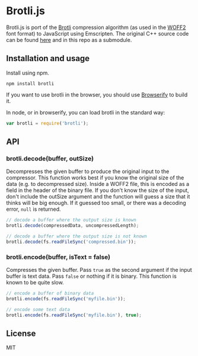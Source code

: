 # Brotli.js

Brotli.js is port of the [Brotli](http://tools.ietf.org/html/draft-alakuijala-brotli-01) compression algorithm (as used in the [WOFF2](http://www.w3.org/TR/WOFF2/) font format) to JavaScript using Emscripten.  The original C++ source code can be found
[here](https://code.google.com/p/font-compression-reference) and in this repo as a submodule.

## Installation and usage

Install using npm.

    npm install brotli

If you want to use brotli in the browser, you should use [Browserify](http://browserify.org/) to build it.

In node, or in browserify, you can load brotli in the standard way:

```javascript
var brotli = require('brotli');
```

## API

### brotli.decode(buffer, outSize)

Decompresses the given buffer to produce the original input to the compressor.
This function works best if you know the original size of the data (e.g. to decompressed size).
Inside a WOFF2 file, this is encoded as a field in the header of the binary file.
If you don't know the size of the input, don't include the outSize argument and 
the function will guess a size that it thinks will be
big enough.  If it guessed too small, or there was a decoding error, `null` is returned.

```javascript
// decode a buffer where the output size is known
brotli.decode(compressedData, uncompressedLength);

// decode a buffer where the output size is not known
brotli.decode(fs.readFileSync('compressed.bin'));
```

### brotli.encode(buffer, isText = false)

Compresses the given buffer.  Pass `true` as the second argument if the input
buffer is text data.  Pass `false` or nothing if it is binary.  This function
is known to be quite slow.

```javascript
// encode a buffer of binary data
brotli.encode(fs.readFileSync('myfile.bin'));

// encode some text data
brotli.encode(fs.readFileSync('myfile.bin'), true);
```

## License

MIT
